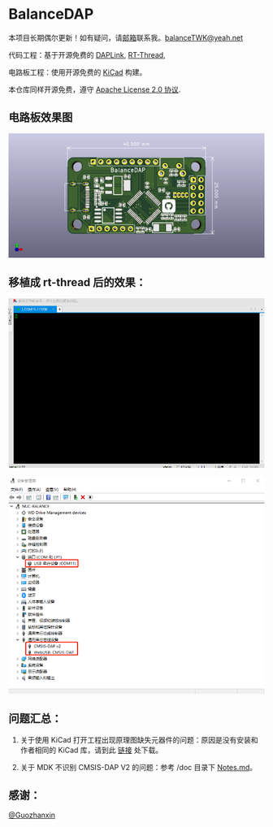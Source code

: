 # BalanceDAP

本项目长期偶尔更新！如有疑问，请[邮箱](mailto:balancetwk@yeah.net)联系我。balanceTWK@yeah.net

代码工程：基于开源免费的 [DAPLink](https://github.com/ARMmbed/DAPLink), [RT-Thread](https://github.com/RT-Thread/rt-thread),

电路板工程：使用开源免费的 [KiCad](http://docs.kicad-pcb.org/) 构建。

本仓库同样开源免费，遵守 [Apache License 2.0 协议](./LICENSE).

## 电路板效果图

![pcb图](./pcb_kicad/dap_with_general/doc/dap-stm32f103.png)

## 移植成 rt-thread 后的效果：

![设备管理器成功识别](./doc/GIF.gif)

![设备管理器成功识别](./doc/p1.png)

## 问题汇总：

 1. 关于使用 KiCad 打开工程出现原理图缺失元器件的问题：原因是没有安装和作者相同的 KiCad 库，请到此 [链接](https://github.com/balanceTWK/lc_kicad_lib)  处下载。

 2. 关于 MDK 不识别 CMSIS-DAP V2 的问题：参考 /doc 目录下 [Notes.md](doc/Notes.md)。

 ## 感谢：

[@Guozhanxin](https://github.com/Guozhanxin)

